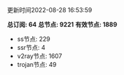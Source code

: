 更新时间2022-08-28 16:53:59

**总订阅: 64**
**总节点: 9221**
**有效节点: 1889**
- ss节点: 229
- ssr节点: 4
- v2ray节点: 1607
- trojan节点: 49
